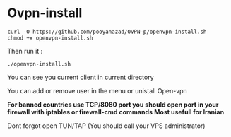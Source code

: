 # Ovpn-install

```
curl -O https://github.com/pooyanazad/OVPN-p/openvpn-install.sh
chmod +x openvpn-install.sh
```

Then run it :

```
./openvpn-install.sh
```

You can see you current client in current directory

You can add or remove user in the menu or unistall Open-vpn

**For banned countries use TCP/8080 port you should open port in your firewall with iptables or firewall-cmd commands**
**Most usefull for Iranian**

Dont forgot open TUN/TAP (You should call your VPS administrator)

